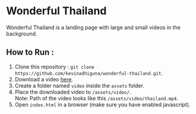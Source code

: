 # Wonderful Thailand

Wonderful Thailand is a landing page with large and small videos in the background.

## How to Run :
1. Clone this repository :
`git clone https://github.com/kevinadhiguna/wonderful-thailand.git`.
2. Download a video [here](bit.ly/3aWdgzW).
3. Create a folder named `video` inside the `assets` folder.
4. Place the downloaded video to `/assets/video/`.<br />
Note: Path of the video looks like this `/assets/video/thailand.mp4`.
5. Open `index.html` in a browser (make sure you have enabled javascript).
